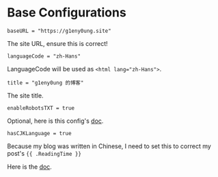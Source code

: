 # Base Configurations

`baseURL = "https://g1eny0ung.site"`

The site URL, ensure this is correct!

`languageCode = "zh-Hans"`

LanguageCode will be used as `<html lang="zh-Hans">`.

`title = "g1eny0ung 的博客"`

The site title.

`enableRobotsTXT = true`

Optional, here is this config's [doc](https://gohugo.io/templates/robots).

`hasCJKLanguage = true`

Because my blog was written in Chinese, I need to set this to correct my post's `{{ .ReadingTime }}`

Here is the [doc](https://gohugo.io/getting-started/configuration/#all-configuration-settings).
